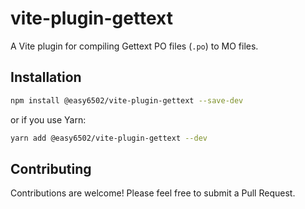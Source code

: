 # vite-plugin-gettext

A Vite plugin for compiling Gettext PO files (`.po`) to MO files.


## Installation

```bash
npm install @easy6502/vite-plugin-gettext --save-dev
```

or if you use Yarn:

```bash
yarn add @easy6502/vite-plugin-gettext --dev
```

## Contributing

Contributions are welcome! Please feel free to submit a Pull Request.